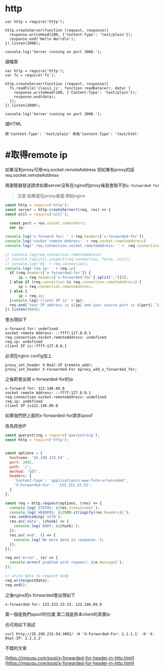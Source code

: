 # http

```
var http = require('http');

http.createServer(function (request, response){
  response.writeHead(200, {'Content-Type': 'text/plain'});
  response.end('Hello World\n');
}).listen(3000);

console.log('Server running on port 3000.');
```

讀檔案

```
var http = require('http');
var fs = require('fs');

http.createServer(function (request, response){
  fs.readFile('class1.js', function readData(err, data) {
    response.writeHead(200, {'Content-Type': 'text/plain'});
    response.end(data);
  });
}).listen(3000);

console.log('Server running on port 3000.');
```

讀HTML

```
將'Content-Type': 'text/plain' 改為'Content-Type': 'text/html'
```

# \#取得remote ip

如果沒有proxy可用req.socket.remoteAddress 但如果有proxy的話req.socket.remoteAddress

用瀏覽器發送請求如果server沒有在nginx的proxy後面會取不到`x-forwarded-for`

> 注意 如果是在proxy後面 例如nginx

```js
const http = require('http');
const server = http.createServer((req, res) => {
const util = require('util');

  const port = res.socket.remotePort;
  var ip;

console.log('x-forward for: ' + req.headers['x-forwarded-for'])
console.log('socket remote Address: '+ req.socket.remoteAddress)
console.log(' req.connection.socket.remoteAddress: ' +  req.connection.socket)

// console.log(req.connection.remoteAddress)
// console.log(util.inspect(req.connection, false, null))
// console.log('01' + req.connection);
console.log('req.ip: ' + req.ip)
  if (req.headers['x-forwarded-for']) {
      ip = req.headers['x-forwarded-for'].split(",")[0];
  } else if (req.connection && req.connection.remoteAddress) {
      ip = req.connection.remoteAddress;
  } else {
      ip = req.ip;
  }console.log('client IP is' + ip);
  res.end(`Your IP address is ${ip} and your source port is ${port}.`);
}).listen(3004);
```

會出現如下

```
x-forward for: undefined
socket remote Address: ::ffff:127.0.0.1
req.connection.socket.remoteAddress: undefined
req.ip: undefined
client IP is::ffff:127.0.0.1
```

必須在nginx config加上

```
proxy_set_header X-Real-IP $remote_addr;
proxy_set_header X-Forwarded-For $proxy_add_x_forwarded_for;
```

之後即會出現 x-forwarded-for的ip

```
x-forward for: 122.146.89.8
socket remote Address: ::ffff:127.0.0.1
req.connection.socket.remoteAddress: undefined
req.ip: undefined
client IP is122.146.89.8
```

如果我們把上面的x-forwarded-for請求spoof

改為其他IP

```js
const querystring = require('querystring');
const http = require('http');


const options = {
  hostname: '35.190.233.54' ,
  port: 3002,
  path: '/',
  method: 'GET',
  headers: {
    'Content-Type': 'application/x-www-form-urlencoded',
    'X-Forwarded-For':　'133.333.33.33',
  }
};

const req = http.request(options, (res) => {
  console.log(`STATUS: ${res.statusCode}`);
  console.log(`HEADERS: ${JSON.stringify(res.headers)}`);
  res.setEncoding('utf8');
  res.on('data', (chunk) => {
    console.log(`BODY: ${chunk}`);
  });
  res.on('end', () => {
    console.log('No more data in response.');
  });
});

req.on('error', (e) => {
  console.error(`problem with request: ${e.message}`);
});

// write data to request body
req.write(postData);
req.end();
```

之後nginx的x forwarded會出現如下

```
x-forwarded-for: 133.333.33.33, 122.146.89.8
```

第一個是我們spoof的位置 第二個是原本client的真實ip

也可用如下測試

```
curl http://35.190.233.54:3002/ -H 'X-Forwarded-For: 1.1.1.1' -H 'X-Real-IP: 2.2.2.2'
```

不錯的文章

[https://imququ.com/post/x-forwarded-for-header-in-http.html](https://imququ.com/post/x-forwarded-for-header-in-http.html)

